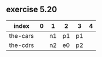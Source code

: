 ## exercise 5.20

| index  | 0 | 1 | 2 | 3 | 4 |
|--------|---|---|---|---|---|
|the-cars|   |n1 |p1 |p1 |   |
|the-cdrs|   |n2 |e0 |p2 |   |